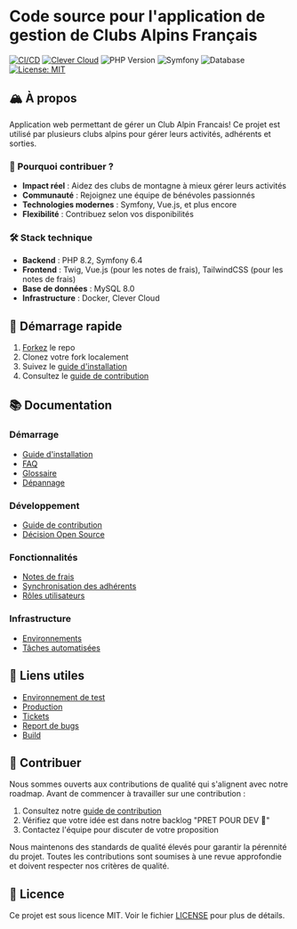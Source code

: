 # Code source pour l'application de gestion de Clubs Alpins Français

[![CI/CD](https://img.shields.io/badge/Automatisation-github_actions-orange)](https://github.com/Club-Alpin-Lyon-Villeurbanne/caflyon/actions)
[![Clever Cloud](https://img.shields.io/badge/Hébergement-Clever_cloud-yellow)](https://console.clever-cloud.com/)
![PHP Version](https://img.shields.io/badge/PHP-8.2-blue?logo=php)
![Symfony](https://img.shields.io/badge/Symfony-6.4-6d6dff?logo=symfony)
![Database](https://img.shields.io/badge/MySQL-8.0-4479A1?logo=mysql)
[![License: MIT](https://img.shields.io/badge/License-MIT-yellow.svg)](https://opensource.org/licenses/MIT)

## 🏔️ À propos

Application web permettant de gérer un Club Alpin Francais! Ce projet est utilisé par plusieurs clubs alpins pour gérer leurs activités, adhérents et sorties.

### 🌟 Pourquoi contribuer ?

- **Impact réel** : Aidez des clubs de montagne à mieux gérer leurs activités
- **Communauté** : Rejoignez une équipe de bénévoles passionnés
- **Technologies modernes** : Symfony, Vue.js, et plus encore
- **Flexibilité** : Contribuez selon vos disponibilités

### 🛠️ Stack technique

- **Backend** : PHP 8.2, Symfony 6.4
- **Frontend** : Twig, Vue.js (pour les notes de frais), TailwindCSS (pour les notes de frais)
- **Base de données** : MySQL 8.0
- **Infrastructure** : Docker, Clever Cloud

## 🚀 Démarrage rapide

1. [Forkez](https://github.com/Club-Alpin-Lyon-Villeurbanne/caflyon/fork) le repo
2. Clonez votre fork localement
3. Suivez le [guide d'installation](docs/installation.md)
4. Consultez le [guide de contribution](docs/contribution.md)

## 📚 Documentation

### Démarrage
- [Guide d'installation](docs/installation.md)
- [FAQ](docs/faq.md)
- [Glossaire](docs/glossaire.md)
- [Dépannage](docs/troubleshooting.md)

### Développement
- [Guide de contribution](docs/contribution.md)
- [Décision Open Source](docs/decisions/2025.05.29-rendre_le_repo_publique.md)

### Fonctionnalités
- [Notes de frais](docs/expense-reports.md)
- [Synchronisation des adhérents](docs/synchronization.md)
- [Rôles utilisateurs](docs/user-roles.md)

### Infrastructure
- [Environnements](docs/environments.md)
- [Tâches automatisées](docs/cronjobs.md)

## 🔗 Liens utiles

- [Environnement de test](https://www.clubalpinlyon.top)
- [Production](https://www.clubalpinlyon.fr)
- [Tickets](https://app.clickup.com/42653954/v/li/222711017)
- [Report de bugs](https://club-alpin-lyon.sentry.io/issues/?project=6021900&statsPeriod=14d)
- [Build](https://github.com/Club-Alpin-Lyon-Villeurbanne/caflyon/actions)

## 🤝 Contribuer

Nous sommes ouverts aux contributions de qualité qui s'alignent avec notre roadmap. Avant de commencer à travailler sur une contribution :

1. Consultez notre [guide de contribution](docs/contribution.md)
2. Vérifiez que votre idée est dans notre backlog "PRET POUR DEV 🏁"
3. Contactez l'équipe pour discuter de votre proposition

Nous maintenons des standards de qualité élevés pour garantir la pérennité du projet. Toutes les contributions sont soumises à une revue approfondie et doivent respecter nos critères de qualité.

## 📝 Licence

Ce projet est sous licence MIT. Voir le fichier [LICENSE](LICENSE) pour plus de détails. 